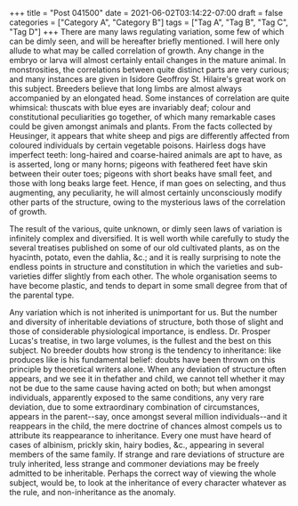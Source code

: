 +++
title = "Post 041500"
date = 2021-06-02T03:14:22-07:00
draft = false
categories = ["Category A", "Category B"]
tags = ["Tag A", "Tag B", "Tag C", "Tag D"]
+++
There are many laws regulating variation, some few of which can be dimly seen, and will be hereafter briefly mentioned. I will here only allude to what may be called correlation of growth. Any change in the embryo or larva will almost certainly entail changes in the mature animal. In monstrosities, the correlations between quite distinct parts are very curious; and many instances are given in Isidore Geoffroy St. Hilaire's great work on this subject. Breeders believe that long limbs are almost always accompanied by an elongated head. Some instances of correlation are quite whimsical: thuscats with blue eyes are invariably deaf; colour and constitutional peculiarities go together, of which many remarkable cases could be given amongst animals and plants. From the facts collected by Heusinger, it appears that white sheep and pigs are differently affected from coloured individuals by certain vegetable poisons. Hairless dogs have imperfect teeth: long-haired and coarse-haired animals are apt to have, as is asserted, long or many horns; pigeons with feathered feet have skin between their outer toes; pigeons with short beaks have small feet, and those with long beaks large feet. Hence, if man goes on selecting, and thus augmenting, any peculiarity, he will almost certainly unconsciously modify other parts of the structure, owing to the mysterious laws of the correlation of growth.

The result of the various, quite unknown, or dimly seen laws of variation is infinitely complex and diversified. It is well worth while carefully to study the several treatises published on some of our old cultivated plants, as on the hyacinth, potato, even the dahlia, &c.; and it is really surprising to note the endless points in structure and constitution in which the varieties and sub-varieties differ slightly from each other. The whole organisation seems to have become plastic, and tends to depart in some small degree from that of the parental type.

Any variation which is not inherited is unimportant for us. But the number and diversity of inheritable deviations of structure, both those of slight and those of considerable physiological importance, is endless. Dr. Prosper Lucas's treatise, in two large volumes, is the fullest and the best on this subject. No breeder doubts how strong is the tendency to inheritance: like produces like is his fundamental belief: doubts have been thrown on this principle by theoretical writers alone. When any deviation of structure often appears, and we see it in thefather and child, we cannot tell whether it may not be due to the same cause having acted on both; but when amongst individuals, apparently exposed to the same conditions, any very rare deviation, due to some extraordinary combination of circumstances, appears in the parent--say, once amongst several million individuals--and it reappears in the child, the mere doctrine of chances almost compels us to attribute its reappearance to inheritance. Every one must have heard of cases of albinism, prickly skin, hairy bodies, &c., appearing in several members of the same family. If strange and rare deviations of structure are truly inherited, less strange and commoner deviations may be freely admitted to be inheritable. Perhaps the correct way of viewing the whole subject, would be, to look at the inheritance of every character whatever as the rule, and non-inheritance as the anomaly.
